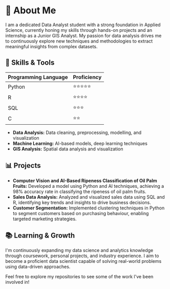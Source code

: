# 👋 About Me

I am a dedicated Data Analyst student with a strong foundation in Applied Science, currently honing my skills through hands-on projects and an internship as a Junior GIS Analyst. My passion for data analysis drives me to continuously explore new techniques and methodologies to extract meaningful insights from complex datasets.

## 🔧 Skills & Tools

| **Programming Language** | **Proficiency**      |
|--------------------------|----------------------|
| Python                   | ⭐⭐⭐⭐⭐         |
| R                        | ⭐⭐⭐⭐           |
| SQL                      | ⭐⭐⭐              |
| C                        | ⭐⭐                |

- **Data Analysis:** Data cleaning, preprocessing, modelling, and visualization
- **Machine Learning:** AI-based models, deep learning techniques
- **GIS Analysis:** Spatial data analysis and visualization

## 📊 Projects

- **Computer Vision and AI-Based Ripeness Classification of Oil Palm Fruits:** Developed a model using Python and AI techniques, achieving a 98% accuracy rate in classifying the ripeness of oil palm fruits.
- **Sales Data Analysis:** Analyzed and visualized sales data using SQL and R, identifying key trends and insights to drive business decisions.
- **Customer Segmentation:** Implemented clustering techniques in Python to segment customers based on purchasing behaviour, enabling targeted marketing strategies.

## 📚 Learning & Growth

I'm continuously expanding my data science and analytics knowledge through coursework, personal projects, and industry experience. I aim to become a proficient data scientist capable of solving real-world problems using data-driven approaches.

Feel free to explore my repositories to see some of the work I've been involved in!

